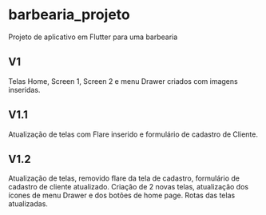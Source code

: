# barbearia_projeto

Projeto de aplicativo em Flutter para uma barbearia

## V1

Telas Home, Screen 1, Screen 2 e menu Drawer criados com imagens inseridas.

## V1.1

Atualização de telas com Flare inserido e formulário de cadastro de Cliente.

## V1.2

Atualização de telas, removido flare da tela de cadastro, formulário de cadastro de cliente atualizado.
Criação de 2 novas telas, atualização dos ícones de menu Drawer e dos botões de home page.
Rotas das telas atualizadas.
